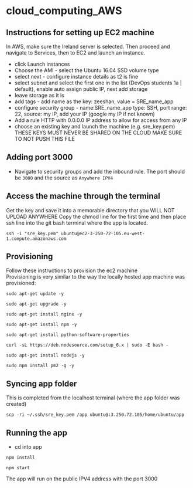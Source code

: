# cloud_computing_AWS
## Instructions for setting up EC2 machine

In AWS, make sure the Ireland server is selected. Then proceed and navigate to Services, then to EC2 and launch an instance.

- click Launch instances
- Choose the AMI - select the Ubuntu 16.04 SSD volume type
- select next - configure instance details as t2 is fine
- select subnet and select the first one in the list (DevOps students 1a | default), enable auto assign public IP, next add storage
- leave storage as it is
- add tags - add name as the key: zeeshan, value = SRE_name_app
- configure security group - name:SRE_name_app  type: SSH, port range: 22, source: my IP, add your IP (google my IP if not known)
- Add a rule HTTP with 0.0.0.0 IP address to allow for access from any IP
- choose an existing key and launch the machine (e.g. sre_key.pem) THESE KEYS MUST NEVER BE SHARED ON THE CLOUD MAKE SURE TO NOT PUSH THIS FILE

## Adding port 3000
- Navigate to security groups and add the inbound rule. The port should be `3000` and the source as `Anywhere IPV4` 


## Access the machine through the terminal
Get the key and save it into a memorable directory that you WILL NOT UPLOAD ANYWHERE
Copy the chmod line for the first time and then place ssh line into the git bash terminal where the app is located. 

`ssh -i "sre_key.pem" ubuntu@ec2-3-250-72-105.eu-west-1.compute.amazonaws.com`

## Provisioning
Follow these instructions to provision the ec2 machine  
Provisioning is very similar to the way the locally hosted app machine was provisioned:

`sudo apt-get update -y`

`sudo apt-get upgrade -y`

`sudo apt-get install nginx -y`

`sudo apt-get install npm -y`

`sudo apt-get install python-software-properties`

`curl -sL https://deb.nodesource.com/setup_6.x | sudo -E bash -`

`sudo apt-get install nodejs -y`

`sudo npm install pm2 -g -y`
    

## Syncing app folder
This is completed from the localhost terminal (where the app folder was created)

`scp -ri ~/.ssh/sre_key.pem /app ubuntu@:3.250.72.105/home/ubuntu/app`



## Running the app
- cd into app

`npm install`

`npm start`

The app will run on the public IPV4 address with the port 3000
